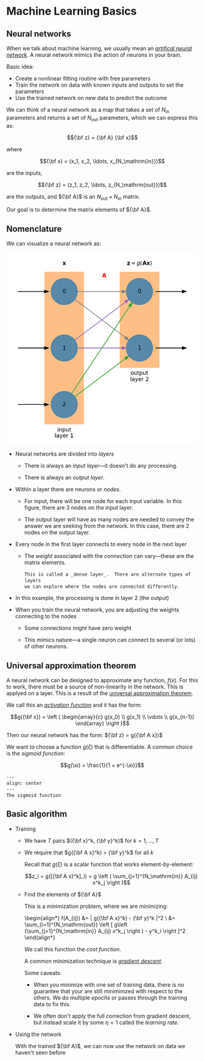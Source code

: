 # Machine Learning Basics

## Neural networks

When we talk about machine learning, we usually mean an [_artifical neural network_](https://en.wikipedia.org/wiki/Artificial_neural_network).
A neural network mimics the action of neurons in your brain.

Basic idea:

* Create a nonlinear fitting routine with free parameters
* Train the network on data with known inputs and outputs to set the parameters
* Use the trained network on new data to predict the outcome

We can think of a neural network as a map that takes a set of $N_\mathrm{in}$ parameters and returns a set of $N_\mathrm{out}$ parameters,
which we can express this as:

$${\bf z} = {\bf A} {\bf x}$$

where 

$${\bf x} = (x_1, x_2, \ldots, x_{N_\mathrm{in}})$$

are the inputs,

$${\bf z} = (z_1, z_2, \ldots, z_{N_\mathrm{out}})$$ 

are the outputs, and
${\bf A}$ is an $N_\mathrm{out} \times N_\mathrm{in}$ matrix.

Our goal is to determine the matrix elements of ${\bf A}$.

## Nomenclature

We can visualize a neural network as:

![NN diagram](nn_fig.png)

* Neural networks are divided into _layers_

  * There is always an _input layer_&mdash;it doesn't do any processing.

  * There is always an _output layer_.

* Within a layer there are neurons or _nodes_.

  * For input, there will be one node for each input variable.  In this figure,
    there are 3 nodes on the input layer.

  * The output layer will have as many nodes are needed to convey the answer
    we are seeking from the network.  In this case, there are 2 nodes on the
    output layer.

* Every node in the first layer connects to every node in the next layer

  * The _weight_ associated with the _connection_ can vary&mdash;these are the matrix elements.

    ```{note}
    This is called a _dense layer_.  There are alternate types of layers
    we can explore where the nodes are connected differently.
    ```

* In this example, the processing is done in layer 2 (the output)

* When you train the neural network, you are adjusting the weights connecting to the nodes

  * Some connections might have zero weight

  * This mimics nature&mdash;a single neuron can connect to several (or lots) of other neurons.

## Universal approximation theorem

A neural network can be designed to approximate any function, $f(x)$.  For this to work, there must be a source of non-linearity in the network.  This is applyed on a layer.  This is a result of the [universal approximation theorem](https://en.wikipedia.org/wiki/Universal_approximation_theorem).

We call this an [_activation function_](https://en.wikipedia.org/wiki/Activation_function) and it has the form:


$$g({\bf x}) = \left ( \begin{array}{c} g(x_0) \\ g(x_1) \\ \vdots \\ g(x_{n-1}) \end{array} \right )$$

Then our neural network has the form: ${\bf z} = g({\bf A x})$

We want to choose a function $g(\xi)$ that is differentiable.  A common choice is the _sigmoid function_:

$$g(\xi) = \frac{1}{1 + e^{-\xi}}$$

```{figure} sigmoid.png
---
align: center
---
The sigmoid function
```

## Basic algorithm


* Training

  * We have $T$ pairs $({\bf x}^k, {\bf y}^k)$ for $k = 1, \ldots, T$

  * We require that $g({\bf A x}^k) = {\bf y}^k$ for all $k$

    Recall that $g(\xi)$ is a scalar function that works element-by-element:

    $$z_i = g([{\bf A x}^k]_i) = g \left ( \sum_{j=1}^{N_\mathrm{in}} A_{ij} x^k_j \right )$$

  * Find the elements of ${\bf A}$

    This is a minimization problem, where we are minimizing:

    \begin{align*}
    f(A_{ij}) &= \| g({\bf A x}^k) - {\bf y}^k \|^2 \\
              &= \sum_{i=1}^{N_\mathrm{out}} \left [ g\left (\sum_{j=1}^{N_\mathrm{in}} A_{ij} x^k_j \right ) - y^k_i \right ]^2
    \end{align*}
    
    We call this function the _cost function_.

    A common minimization technique is [_gradient descent_](https://en.wikipedia.org/wiki/Gradient_descent).

    Some caveats:

    * When you minimize with one set of training data, there is no guarantee that your are still minimimzed with respect to the others.  We do multiple _epochs_ or passes through the training data to fix this.

    * We often don't apply the full correction from gradient descent, but instead scale it by some $\eta < 1$ called the _learning rate_.

* Using the network

  With the trained ${\bf A}$, we can now use the network on data we haven't seen before
